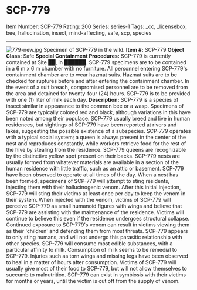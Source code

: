 # SCP-779
Item Number: SCP-779
Rating: 200
Series: series-1
Tags: _cc, _licensebox, bee, hallucination, insect, mind-affecting, safe, scp, species

---

![779-new.jpg](https://scp-wiki.wdfiles.com/local--files/scp-779/779-new.jpg)
Specimen of SCP-779 in the wild.
**Item #:** SCP-779
**Object Class:** Safe
**Special Containment Procedures:** SCP-779 is currently contained at Site ██, in ██████. SCP-779 specimens are to be contained in a 6 m x 6 m chamber with no furniture. All personnel entering SCP-779's containment chamber are to wear hazmat suits. Hazmat suits are to be checked for ruptures before and after entering the containment chamber.
In the event of a suit breach, compromised personnel are to be removed from the area and detained for twenty-four (24) hours. SCP-779 is to be provided with one (1) liter of milk each day.
**Description:** SCP-779 is a species of insect similar in appearance to the common bee or a wasp. Specimens of SCP-779 are typically colored red and black, although variations in this have been noted among their populace. SCP-779 usually breed and live in human residences, but sightings of SCP-779 have been reported at rivers and lakes, suggesting the possible existence of a subspecies.
SCP-779 operates with a typical social system; a queen is always present in the center of the nest and reproduces constantly, while workers retrieve food for the rest of the hive by stealing from the residence. SCP-779 queens are recognizable by the distinctive yellow spot present on their backs.
SCP-779 nests are usually formed from whatever materials are available in a section of the human residence with little traffic, such as an attic or basement. SCP-779 have been observed to operate at all times of the day. When a nest has been formed, specimens of SCP-779 will attempt to sting residents, injecting them with their hallucinogenic venom. After this initial injection, SCP-779 will sting their victims at least once per day to keep the venom in their system.
When injected with the venom, victims of SCP-779 will perceive SCP-779 as small humanoid figures with wings and believe that SCP-779 are assisting with the maintenance of the residence. Victims will continue to believe this even if the residence undergoes structural collapse.
Continued exposure to SCP-779's venom can result in victims viewing them as their 'children' and defending them from most threats. SCP-779 appears to only sting humans, and will not undergo this parasitic relationship with other species.
SCP-779 will consume most edible substances, with a particular affinity to milk. Consumption of milk seems to be remedial to SCP-779. Injuries such as torn wings and missing legs have been observed to heal in a matter of hours after consumption.
Victims of SCP-779 will usually give most of their food to SCP-779, but will not allow themselves to succumb to malnutrition. SCP-779 can exist in symbiosis with their victims for months or years, until the victim is cut off from the supply of venom.